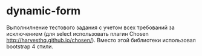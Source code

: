 # dynamic-form

Выполнилнение тестового задания с учетом всех требований за исключением (для select использовать плагин Chosen http://harvesthq.github.io/chosen/).
Вместо этой библиотеки использовал bootstrap 4 стили.
